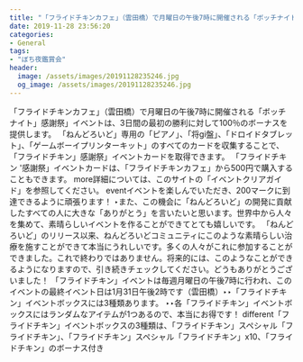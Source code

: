 ```yaml
---
title: "「フライドチキンカフェ」（雲田橋）で月曜日の午後7時に開催される「ボッチナイト」感謝祭」イベントは、3日間の最初の勝利に対して100％のボーナスを提供します。"
date: 2019-11-28 23:56:20
categories:
- General
tags:
- "ぼち夜鑑賞会"
header:
  image: /assets/images/20191128235246.jpg
  og_image: /assets/images/20191128235246.jpg
---
```


「フライドチキンカフェ」（雲田橋）で月曜日の午後7時に開催される「ボッチナイト」感謝祭」イベントは、3日間の最初の勝利に対して100％のボーナスを提供します。 ‬「ねんどろいど」専用の「ピアノ」、「将gi盤」、「ドロイドタブレット」、「ゲームボーイプリンターキット」のすべてのカードを収集することで、「フライドチキン」感謝祭」イベントカードを取得できます。 「フライドチキン &#39;感謝祭」イベントカードは、「フライドチキンカフェ」から500円で購入することもできます。 more詳細については、このサイトの「イベントクリアガイド」を参照してください。 eventイベントを楽しんでいただき、200マークに到達できるように頑張ります！ ‣また、この機会に「ねんどろいど」の開発に貢献したすべての人に大きな「ありがとう」を言いたいと思います。世界中から人々を集めて、素晴らしいイベントを作ることができてとても嬉しいです。 「ねんどろいど」のリリース以来、ねんどろいどコミュニティにこのような素晴らしい治療を施すことができて本当にうれしいです。多くの人々がこれに参加することができました。これで終わりではありません。将来的には、このようなことができるようになりますので、引き続きチェックしてください。どうもありがとうございました！ 「フライドチキン」イベントは毎週月曜日の午後7時に行われ、このイベントの最終イベント日は1月31日午後2時です（雲田橋）‣‣「フライドチキン」イベントボックスには3種類あります。 ‣‣各「フライドチキン」イベントボックスにはランダムなアイテムが1つあるので、本当にお得です！ different「フライドチキン」イベントボックスの3種類は、「フライドチキン」スペシャル「フライドチキン」、「フライドチキン」スペシャル「フライドチキン」x10、「フライドチキン」のボーナス付き

